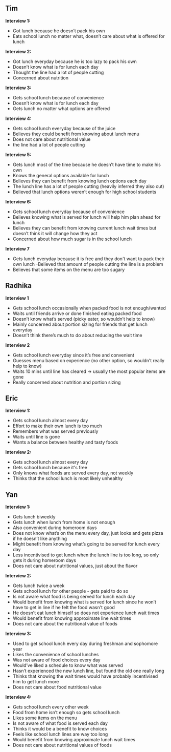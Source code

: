 ## Tim
**Interview 1:**
- Got lunch because he doesn’t pack his own
- Eats school lunch no matter what, doesn’t care about what is offered for lunch

**Interview 2:**
- Got lunch everyday because he is too lazy to pack his own
- Doesn’t know what is for lunch each day
- Thought the line had a lot of people cutting
- Concerned about nutrition

**Interview 3:**
- Gets school lunch because of convenience 
- Doesn’t know what is for lunch each day
- Gets lunch no matter what options are offered

**Interview 4:**
- Gets school lunch everyday because of the juice
- Believes they could benefit from knowing about lunch menu
- Does not care about nutritional value
-  the line had a lot of people cutting

**Interview 5:**
- Gets lunch most of the time because he doesn’t have time to make his own
- Knows the general options available for lunch
- Believes they can benefit from knowing lunch options each day
- The lunch line has a lot of people cutting (heavily inferred they also cut)
- Believed that lunch options weren’t enough for high school students

**Interview 6:**
- Gets school lunch everyday because of convenience 
- Believes knowing what is served for lunch will help him plan ahead for lunch
- Believes they can benefit from knowing current lunch wait times but doesn’t think it will change how they act
- Concerned about how much sugar is in the school lunch

**Interview 7**
- Gets lunch everyday because it is free and they don't want to pack their own lunch
-Believed that amount of people cutting the line is a problem
- Believes that some items on the menu are too sugary


## Radhika

**Interview 1**
- Gets school lunch occasionally when packed food is not enough/wanted
- Waits until friends arrive or done finished eating packed food
- Doesn’t know what’s served (picky eater, so wouldn’t help to know)
- Mainly concerned about portion sizing for friends that get lunch everyday
- Doesn’t think there’s much to do about reducing the wait time

**Interview 2**
- Gets school lunch everyday since it’s free and convenient
- Guesses menu based on experience (no other option, so wouldn’t really help to know)
- Waits 10 mins until line has cleared → usually the most popular items are gone
- Really concerned about nutrition and portion sizing


## Eric

**Interview 1:**
- Gets school lunch almost every day
- Effort to make their own lunch is too much
- Remembers what was served previously
- Waits until line is gone
- Wants a balance between healthy and tasty foods

**Interview 2:**
- Gets school lunch almost every day
- Gets school lunch because it's free
- Only knows what foods are served every day, not weekly
- Thinks that the school lunch is most likely unhealthy


## Yan

**Interview 1:**
- Gets lunch biweekly
- Gets lunch when lunch from home is not enough
- Also convenient during homeroom days
- Does not know what’s on the menu every day, just looks and gets pizza if he doesn’t like anything
- Might benefit from knowing what’s going to be served for lunch every day
- Less incentivised to get lunch when the lunch line is too long, so only gets it during homeroom days
- Does not care about nutritional values, just about the flavor

**Interview 2:**
- Gets lunch twice a week
- Gets school lunch for other people - gets paid to do so
- Is not aware what food is being served for lunch each day
- Would benefit from knowing what is served for lunch since he won’t have to get in line if he felt the food wasn't good
- He doesn’t eat lunch himself so does not experience lunch wait times
- Would benefit from knowing approximate line wait times
- Does not care about the nutritional value of foods

**Interview 3:**
- Used to get school lunch every day during freshman and sophomore year
- Likes the convenience of school lunches
- Was not aware of food choices every day
- Would’ve liked a schedule to know what was served
- Hasn’t experienced the new lunch line, but found the old one really long
- Thinks that knowing the wait times would have probably incentivised him to get lunch more
- Does not care about food nutritional value

**Interview 4:**
- Gets school lunch every other week
- Food from home isn’t enough so gets school lunch
- Likes some items on the menu
- Is not aware of what food is served each day
- Thinks it would be a benefit to know choices
- Feels like school lunch lines are way too long
- Would benefit from knowing approximate lunch wait times
- Does not care about nutritional values of foods
